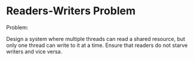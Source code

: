 # Readers-Writers Problem

Problem:

Design a system where multiple threads can read a shared resource, but only one thread can write to it at a time. Ensure that readers do not starve writers and vice versa.